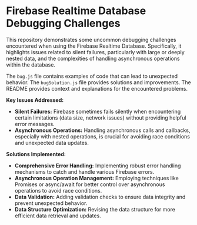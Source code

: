 # Firebase Realtime Database Debugging Challenges

This repository demonstrates some uncommon debugging challenges encountered when using the Firebase Realtime Database.  Specifically, it highlights issues related to silent failures, particularly with large or deeply nested data, and the complexities of handling asynchronous operations within the database.

The `bug.js` file contains examples of code that can lead to unexpected behavior. The `bugSolution.js` file provides solutions and improvements.  The README provides context and explanations for the encountered problems.

**Key Issues Addressed:**

* **Silent Failures:**  Firebase sometimes fails silently when encountering certain limitations (data size, network issues) without providing helpful error messages.
* **Asynchronous Operations:** Handling asynchronous calls and callbacks, especially with nested operations, is crucial for avoiding race conditions and unexpected data updates.

**Solutions Implemented:**

* **Comprehensive Error Handling:** Implementing robust error handling mechanisms to catch and handle various Firebase errors.
* **Asynchronous Operation Management:** Employing techniques like Promises or async/await for better control over asynchronous operations to avoid race conditions.
* **Data Validation:** Adding validation checks to ensure data integrity and prevent unexpected behavior.
* **Data Structure Optimization:** Revising the data structure for more efficient data retrieval and updates.